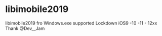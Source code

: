 # libimobile2019
libimobile2019 fro Windows.exe
supported Lockdown iOS9 -10 -11 - 12xx
Thank
@Dev__Jam

